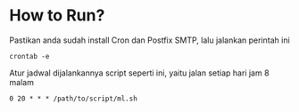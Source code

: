 # How to Run?
Pastikan anda sudah install Cron dan Postfix SMTP, lalu jalankan perintah ini
```
crontab -e
```

Atur jadwal dijalankannya script seperti ini, yaitu jalan setiap hari jam 8 malam
```
0 20 * * * /path/to/script/ml.sh
```

